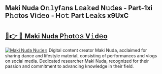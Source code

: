 ## Maki Nuda O𝚗𝚕yf𝚊ns L𝚎a𝚔ed N𝚞𝚍es - Part-1xi P𝚑𝚘tos Vi𝚍𝚎o - H𝚘𝚝 Part L𝚎a𝚔s x9UxC

# <h2><a href="http://kf7t52d.oniu.top/?m=Maki+Nuda">🔗👉 🔴 Maki Nuda P𝚑ot𝚘𝚜 V𝚒d𝚎o</a></h2>

[![Maki Nuda Nu𝚍e𝚜](https://i.imgur.com/0qMVB7G.gif)](http://kf7t52d.oniu.top/?m=Maki+Nuda)
Digital content creator Maki Nuda, acclaimed for sharing dance and lifestyle material, consisting of performances and vlogs on social media. Dedicated researcher Maki Nuda, recognized for their passion and commitment to advancing knowledge in their field.  
